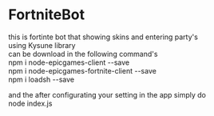 # FortniteBot
this is fortinte bot that showing skins and entering party's                                                                             
using Kysune library                                                                                                                     
can be download in the following command's                                                                                              
npm i node-epicgames-client --save                                                
npm i node-epicgames-fortnite-client --save                                                                                              
npm i loadsh --save           
                                                                                                                                      
and the after configurating your setting in the app simply do                                                                           
node index.js
